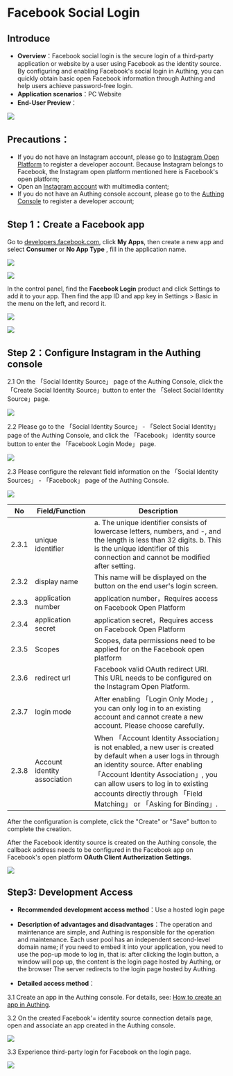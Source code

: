 # Facebook Social Login

<LastUpdated/>

## Introduce

- **Overview**：Facebook social login is the secure login of a third-party application or website by a user using Facebook as the identity source. By configuring and enabling Facebook's social login in Authing, you can quickly obtain basic open Facebook information through Authing and help users achieve password-free login.
- **Application scenarios**：PC Website
- **End-User Preview**：

![](./images/00-viewResult.png)

## Precautions：

- If you do not have an Instagram account, please go to [Instagram Open Platform](https://developers.facebook.com/) to register a developer account. Because Instagram belongs to Facebook, the Instagram open platform mentioned here is Facebook's open platform;
- Open an [Instagram account](https://www.instagram.com/) with multimedia content;
- If you do not have an Authing console account, please go to the [Authing Console](https://authing.cn/) to register a developer account;

## Step 1：Create a Facebook app

Go to [developers.facebook.com](https://developers.facebook.com/), click **My Apps**, then create a new app and select **Consumer** or **No App Type** , fill in the application name.

![](./images/1-metaCreateApp.png)

![](./images/2-metaSaveApp.png)

In the control panel, find the **Facebook Login** product and click Settings to add it to your app. Then find the app ID and app key in Settings > Basic in the menu on the left, and record it.

![](./images/3-metaAddFacebook.png)

![](./images/6-appidSecret.png)

## Step 2：Configure Instagram in the Authing console

2.1 On the 「Social Identity Source」 page of the Authing Console, click the 「Create Social Identity Source」button to enter the 「Select Social Identity Source」page.

![](./images/4-addMeta.png)

2.2 Please go to the 「Social Identity Source」 - 「Select Social Identity」 page of the Authing Console, and click the 「Facebook」 identity source button to enter the 「Facebook Login Mode」 page.

![](./images/5-choiceMeta.png)

2.3 Please configure the relevant field information on the 「Social Identity Sources」 - 「Facebook」 page of the Authing Console.

![](./images/7-savefacebook.png)

| No    | Field/Function               | Description                                                  |
| ----- | ---------------------------- | ------------------------------------------------------------ |
| 2.3.1 | unique identifier            | a. The unique identifier consists of lowercase letters, numbers, and -, and the length is less than 32 digits. b. This is the unique identifier of this connection and cannot be modified after setting. |
| 2.3.2 | display name                 | This name will be displayed on the button on the end user's login screen. |
| 2.3.3 | application number           | application number，Requires access on Facebook Open Platform |
| 2.3.4 | application secret           | application secret，Requires access on Facebook Open Platform |
| 2.3.5 | Scopes                       | Scopes, data permissions need to be applied for on the Facebook open platform |
| 2.3.6 | redirect url                 | Facebook valid OAuth redirect URI. This URL needs to be configured on the Instagram Open Platform. |
| 2.3.7 | login mode                   | After enabling 「Login Only Mode」, you can only log in to an existing account and cannot create a new account. Please choose carefully. |
| 2.3.8 | Account identity association | When 「Account Identity Association」is not enabled, a new user is created by default when a user logs in through an identity source. After enabling 「Account Identity Association」, you can allow users to log in to existing accounts directly through 「Field Matching」 or 「Asking for Binding」. |

After the configuration is complete, click the "Create" or "Save" button to complete the creation.

After the Facebook identity source is created on the Authing console, the callback address needs to be configured in the Facebook app on Facebook's open platform **OAuth Client Authorization Settings**.

![](./images/9-oauthUrl.png)

## Step3: Development Access

- **Recommended development access method**：Use a hosted login page

- **Description of advantages and disadvantages**：The operation and maintenance are simple, and Authing is responsible for the operation and maintenance. Each user pool has an independent second-level domain name; if you need to embed it into your application, you need to use the pop-up mode to log in, that is: after clicking the login button, a window will pop up, the content is the login page hosted by Authing, or the browser The server redirects to the login page hosted by Authing.

- **Detailed access method**：

3.1 Create an app in the Authing console. For details, see: [How to create an app in Authing](/guides/app-new/create-app/create-app.md).

3.2 On the created Facebook'= identity source connection details page, open and associate an app created in the Authing console.

![](./images/8-openapp.png)

3.3 Experience third-party login for Facebook on the login page.

![](./images/10-loginpage.png)

